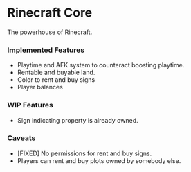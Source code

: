 # Rinecraft Core
The powerhouse of Rinecraft.

### Implemented Features
* Playtime and AFK system to counteract boosting playtime.
* Rentable and buyable land.
* Color to rent and buy signs
* Player balances

### WIP Features
* Sign indicating property is already owned.

### Caveats
* [FIXED] No permissions for rent and buy signs.
* Players can rent and buy plots owned by somebody else.